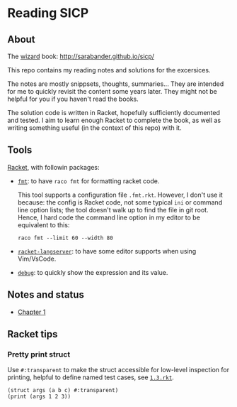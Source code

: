 # Reading SICP

## About

The [wizard][wiki] book: http://sarabander.github.io/sicp/

[wiki]: https://en.wikipedia.org/wiki/SICP

This repo contains my reading notes and solutions for the excersices.

The notes are mostly snippsets, thoughts, summaries... They are intended for me
to quickly revisit the content some years later. They might not be helpful for
you if you haven't read the books.

The solution code is written in Racket, hopefully sufficiently documented and
tested. I aim to learn enough Racket to complete the book, as well as writing
something useful (in the context of this repo) with it.

## Tools

[Racket](https://racket-lang.org), with followin packages:

- [`fmt`](https://docs.racket-lang.org/fmt/): to have `raco fmt` for formatting
  racket code.

  This tool supports a configuration file `.fmt.rkt`. However, I don't use it
  because: the config is Racket code, not some typical `ini` or command line
  option lists; the tool doesn't walk up to find the file in git root. Hence, I
  hard code the command line option in my editor to be equivalent to this:

  ```
  raco fmt --limit 60 --width 80
  ```

- [`racket-langserver`](https://github.com/jeapostrophe/racket-langserver): to
  have some editor supports when using Vim/VsCode.
- [`debug`](https://docs.racket-lang.org/debug/index.html): to quickly show the
  expression and its value.

## Notes and status

- [Chapter 1](./ch01/readme.md)

## Racket tips

### Pretty print struct

Use `#:transparent` to make the struct accessible for low-level inspection for
printing, helpful to define named test cases, see [`1.3.rkt`](./ch01/1.3.rkt).

```racket
(struct args (a b c) #:transparent)
(print (args 1 2 3))
```
